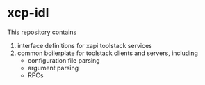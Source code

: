 xcp-idl
=======

This repository contains

  1. interface definitions for xapi toolstack services
  2. common boilerplate for toolstack clients and servers, including
     * configuration file parsing
     * argument parsing
     * RPCs
